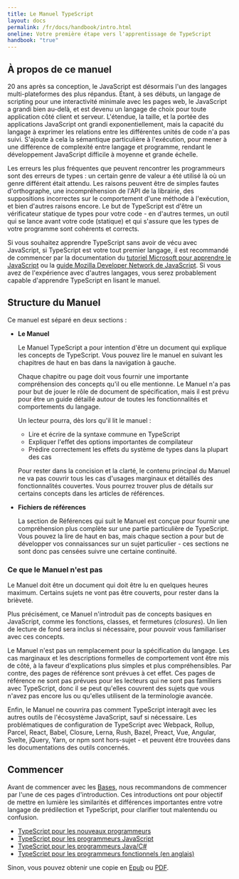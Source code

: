 ```yaml
---
title: Le Manuel TypeScript
layout: docs
permalink: /fr/docs/handbook/intro.html
oneline: Votre première étape vers l'apprentissage de TypeScript
handbook: "true"
---
```


## À propos de ce manuel

20 ans après sa conception, le JavaScript est désormais l'un des langages multi-plateformes des plus répandus. Étant, à ses débuts, un langage de scripting pour une interactivité minimale avec les pages web, le JavaScript a grandi bien au-delà, et est devenu un langage de choix pour toute application côté client et serveur. L'étendue, la taille, et la portée des applications JavaScript ont grandi exponentiellement, mais la capacité du langage à exprimer les relations entre les différentes unités de code n'a pas suivi. S'ajoute à cela la sémantique particulière à l'exécution, pour mener à une différence de complexité entre langage et programme, rendant le développement JavaScript difficile à moyenne et grande échelle.

Les erreurs les plus fréquentes que peuvent rencontrer les programmeurs sont des erreurs de types : un certain genre de valeur a été utilisé là où un genre différent était attendu. Les raisons peuvent être de simples fautes d'orthographe, une incompréhension de l'API de la librairie, des suppositions incorrectes sur le comportement d'une méthode à l'exécution, et bien d'autres raisons encore. Le but de TypeScript est d'être un vérificateur statique de types pour votre code - en d'autres termes, un outil qui se lance avant votre code (statique) et qui s'assure que les types de votre programme sont cohérents et corrects.

Si vous souhaitez apprendre TypeScript sans avoir de vécu avec JavaScript, si TypeScript est votre tout premier langage, il est recommandé de commencer par la documentation du [tutoriel Microsoft pour apprendre le JavaScript](https://developer.microsoft.com/fr-fr/javascript/) ou la [guide Mozilla Developer Network de JavaScript](https://developer.mozilla.org/fr/docs/Web/JavaScript/Guide).
Si vous avez de l'expérience avec d'autres langages, vous serez probablement capable d'apprendre TypeScript en lisant le manuel.

## Structure du Manuel

Ce manuel est séparé en deux sections :

- **Le Manuel**

  Le Manuel TypeScript a pour intention d'être un document qui explique les concepts de TypeScript. Vous pouvez lire le manuel en suivant les chapitres de haut en bas dans la navigation à gauche.

  Chaque chapitre ou page doit vous fournir une importante compréhension des concepts qu'il ou elle mentionne. Le Manuel n'a pas pour but de jouer le rôle de document de spécification, mais il est prévu pour être un guide détaillé autour de toutes les fonctionnalités et comportements du langage.

  Un lecteur pourra, dès lors qu'il lit le manuel :

  - Lire et écrire de la syntaxe commune en TypeScript
  - Expliquer l'effet des options importantes de compilateur
  - Prédire correctement les effets du système de types dans la plupart des cas

  Pour rester dans la concision et la clarté, le contenu principal du Manuel ne va pas couvrir tous les cas d'usages marginaux et détaillés des fonctionnalités couvertes. Vous pourrez trouver plus de détails sur certains concepts dans les articles de références.

- **Fichiers de références**

  La section de Références qui suit le Manuel est conçue pour fournir une compréhension plus complète sur une partie particulière de TypeScript. Vous pouvez la lire de haut en bas, mais chaque section a pour but de développer vos connaissances sur un sujet particulier - ces sections ne sont donc pas censées suivre une certaine continuité.

### Ce que le Manuel n'est pas

Le Manuel doit être un document qui doit être lu en quelques heures maximum. Certains sujets ne vont pas être couverts, pour rester dans la brièveté.

Plus précisément, ce Manuel n'introduit pas de concepts basiques en JavaScript, comme les fonctions, classes, et fermetures (_closures_). Un lien de lecture de fond sera inclus si nécessaire, pour pouvoir vous familiariser avec ces concepts.

Le Manuel n'est pas un remplacement pour la spécification du langage. Les cas marginaux et les descriptions formelles de comportement vont être mis de côté, à la faveur d'explications plus simples et plus compréhensibles. Par contre, des pages de référence sont prévues à cet effet. Ces pages de référence ne sont pas prévues pour les lecteurs qui ne sont pas familiers avec TypeScript, donc il se peut qu'elles couvrent des sujets que vous n'avez pas encore lus ou qu'elles utilisent de la terminologie avancée.

Enfin, le Manuel ne couvrira pas comment TypeScript interagit avec les autres outils de l'écosystème JavaScript, sauf si nécessaire. Les problématiques de configuration de TypeScript avec Webpack, Rollup, Parcel, React, Babel, Closure, Lerna, Rush, Bazel, Preact, Vue, Angular, Svelte, jQuery, Yarn, or npm sont hors-sujet - et peuvent être trouvées dans les documentations des outils concernés.

## Commencer

Avant de commencer avec les [Bases](/docs/fr/handbook/2/basic-types.html), nous recommandons de commencer par l'une de ces pages d'introduction. Ces introductions ont pour objectif de mettre en lumière les similarités et différences importantes entre votre langage de prédilection et TypeScript, pour clarifier tout malentendu ou confusion.

- [TypeScript pour les nouveaux programmeurs](/fr/docs/handbook/typescript-from-scratch.html)
- [TypeScript pour les programmeurs JavaScript](/fr/docs/handbook/typescript-in-5-minutes.html)
- [TypeScript pour les programmeurs Java/C#](/fr/docs/handbook/typescript-in-5-minutes-oop.html)
- [TypeScript pour les programmeurs fonctionnels (en anglais)](/docs/handbook/typescript-in-5-minutes-func.html)

Sinon, vous pouvez obtenir une copie en [Epub](/assets/typescript-handbook.epub) ou [PDF](/assets/typescript-handbook.pdf).
